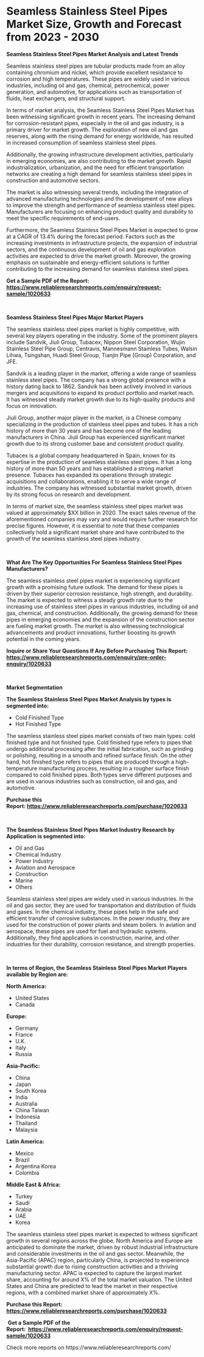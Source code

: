 <p><h1>Seamless Stainless Steel Pipes Market Size, Growth and Forecast from 2023 - 2030</h1></p><p><strong>Seamless Stainless Steel Pipes Market Analysis and Latest Trends</strong></p>
<p><p>Seamless stainless steel pipes are tubular products made from an alloy containing chromium and nickel, which provide excellent resistance to corrosion and high temperatures. These pipes are widely used in various industries, including oil and gas, chemical, petrochemical, power generation, and automotive, for applications such as transportation of fluids, heat exchangers, and structural support.</p><p>In terms of market analysis, the Seamless Stainless Steel Pipes Market has been witnessing significant growth in recent years. The increasing demand for corrosion-resistant pipes, especially in the oil and gas industry, is a primary driver for market growth. The exploration of new oil and gas reserves, along with the rising demand for energy worldwide, has resulted in increased consumption of seamless stainless steel pipes.</p><p>Additionally, the growing infrastructure development activities, particularly in emerging economies, are also contributing to the market growth. Rapid industrialization, urbanization, and the need for efficient transportation networks are creating a high demand for seamless stainless steel pipes in construction and automotive sectors.</p><p>The market is also witnessing several trends, including the integration of advanced manufacturing technologies and the development of new alloys to improve the strength and performance of seamless stainless steel pipes. Manufacturers are focusing on enhancing product quality and durability to meet the specific requirements of end-users.</p><p>Furthermore, the Seamless Stainless Steel Pipes Market is expected to grow at a CAGR of 13.4% during the forecast period. Factors such as the increasing investments in infrastructure projects, the expansion of industrial sectors, and the continuous development of oil and gas exploration activities are expected to drive the market growth. Moreover, the growing emphasis on sustainable and energy-efficient solutions is further contributing to the increasing demand for seamless stainless steel pipes.</p></p>
<p><strong>Get a Sample PDF of the Report:&nbsp; <a href="https://www.reliableresearchreports.com/enquiry/request-sample/1020633">https://www.reliableresearchreports.com/enquiry/request-sample/1020633</a></strong></p>
<p>&nbsp;</p>
<p><strong>Seamless Stainless Steel Pipes Major Market Players</strong></p>
<p><p>The seamless stainless steel pipes market is highly competitive, with several key players operating in the industry. Some of the prominent players include Sandvik, Jiuli Group, Tubacex, Nippon Steel Corporation, Wujin Stainless Steel Pipe Group, Centravis, Mannesmann Stainless Tubes, Walsin Lihwa, Tsingshan, Huadi Steel Group, Tianjin Pipe (Group) Corporation, and JFE.</p><p>Sandvik is a leading player in the market, offering a wide range of seamless stainless steel pipes. The company has a strong global presence with a history dating back to 1862. Sandvik has been actively involved in various mergers and acquisitions to expand its product portfolio and market reach. It has witnessed steady market growth due to its high-quality products and focus on innovation.</p><p>Jiuli Group, another major player in the market, is a Chinese company specializing in the production of stainless steel pipes and tubes. It has a rich history of more than 30 years and has become one of the leading manufacturers in China. Jiuli Group has experienced significant market growth due to its strong customer base and consistent product quality.</p><p>Tubacex is a global company headquartered in Spain, known for its expertise in the production of seamless stainless steel pipes. It has a long history of more than 50 years and has established a strong market presence. Tubacex has expanded its operations through strategic acquisitions and collaborations, enabling it to serve a wide range of industries. The company has witnessed substantial market growth, driven by its strong focus on research and development.</p><p>In terms of market size, the seamless stainless steel pipes market was valued at approximately $XX billion in 2020. The exact sales revenue of the aforementioned companies may vary and would require further research for precise figures. However, it is essential to note that these companies collectively hold a significant market share and have contributed to the growth of the seamless stainless steel pipes industry.</p></p>
<p>&nbsp;</p>
<p><strong>What Are The Key Opportunities For Seamless Stainless Steel Pipes Manufacturers?</strong></p>
<p><p>The seamless stainless steel pipes market is experiencing significant growth with a promising future outlook. The demand for these pipes is driven by their superior corrosion resistance, high strength, and durability. The market is expected to witness a steady growth rate due to the increasing use of stainless steel pipes in various industries, including oil and gas, chemical, and construction. Additionally, the growing demand for these pipes in emerging economies and the expansion of the construction sector are fueling market growth. The market is also witnessing technological advancements and product innovations, further boosting its growth potential in the coming years.</p></p>
<p><strong>Inquire or Share Your Questions If Any Before Purchasing This Report: <a href="https://www.reliableresearchreports.com/enquiry/pre-order-enquiry/1020633">https://www.reliableresearchreports.com/enquiry/pre-order-enquiry/1020633</a></strong></p>
<p>&nbsp;</p>
<p><strong>Market Segmentation</strong></p>
<p><strong>The Seamless Stainless Steel Pipes Market Analysis by types is segmented into:</strong></p>
<p><ul><li>Cold Finished Type</li><li>Hot Finished Type</li></ul></p>
<p><p>The seamless stainless steel pipes market consists of two main types: cold finished type and hot finished type. Cold finished type refers to pipes that undergo additional processing after the initial fabrication, such as grinding or polishing, resulting in a smooth and refined surface finish. On the other hand, hot finished type refers to pipes that are produced through a high-temperature manufacturing process, resulting in a rougher surface finish compared to cold finished pipes. Both types serve different purposes and are used in various industries such as construction, oil and gas, and automotive.</p></p>
<p><strong>Purchase this Report:&nbsp;<a href="https://www.reliableresearchreports.com/purchase/1020633">https://www.reliableresearchreports.com/purchase/1020633</a></strong></p>
<p>&nbsp;</p>
<p><strong>The Seamless Stainless Steel Pipes Market Industry Research by Application is segmented into:</strong></p>
<p><ul><li>Oil and Gas</li><li>Chemical Industry</li><li>Power Industry</li><li>Aviation and Aerospace</li><li>Construction</li><li>Marine</li><li>Others</li></ul></p>
<p><p>Seamless stainless steel pipes are widely used in various industries. In the oil and gas sector, they are used for transportation and distribution of fluids and gases. In the chemical industry, these pipes help in the safe and efficient transfer of corrosive substances. In the power industry, they are used for the construction of power plants and steam boilers. In aviation and aerospace, these pipes are used for fuel and hydraulic systems. Additionally, they find applications in construction, marine, and other industries for their durability, corrosion resistance, and strength properties.</p></p>
<p>&nbsp;</p>
<p><strong>In terms of Region, the Seamless Stainless Steel Pipes Market Players available by Region are:</strong></p>
<p>
    <p> <strong> North America: </strong>
        <ul>
            <li>United States</li>
            <li>Canada</li>
        </ul>
        </p> 
    <p> <strong> Europe: </strong>
        <ul>
            <li>Germany</li>
            <li>France</li>
            <li>U.K.</li>
            <li>Italy</li>
            <li>Russia</li>
        </ul>
        </p> 
    <p> <strong> Asia-Pacific: </strong>
        <ul>
            <li>China</li>
            <li>Japan</li>
            <li>South Korea</li>
            <li>India</li>
            <li>Australia</li>
            <li>China Taiwan</li>
            <li>Indonesia</li>
            <li>Thailand</li>
            <li>Malaysia</li>
        </ul>
        </p> 
    <p> <strong> Latin America: </strong>
        <ul>
            <li>Mexico</li>
            <li>Brazil</li>
            <li>Argentina Korea</li>
            <li>Colombia</li>
        </ul>
        </p> 
    <p> <strong> Middle East & Africa: </strong>
        <ul>
            <li>Turkey</li>
            <li>Saudi</li>
            <li>Arabia</li>
            <li>UAE</li>
            <li>Korea</li>
        </ul>
    </p>
    </p>
<p><p>The seamless stainless steel pipes market is expected to witness significant growth in several regions across the globe. North America and Europe are anticipated to dominate the market, driven by robust industrial infrastructure and considerable investments in the oil and gas sector. Meanwhile, the Asia-Pacific (APAC) region, particularly China, is projected to experience substantial growth due to rising construction activities and a thriving manufacturing sector. APAC is expected to capture the largest market share, accounting for around X% of the total market valuation. The United States and China are predicted to lead the market in their respective regions, with a combined market share of approximately X%.</p></p>
<p><strong>Purchase this Report: <a href="https://www.reliableresearchreports.com/purchase/1020633">https://www.reliableresearchreports.com/purchase/1020633</a></strong></p>
<p>&nbsp;<strong>Get a Sample PDF of the Report:&nbsp;&nbsp;<a href="https://www.reliableresearchreports.com/enquiry/request-sample/1020633">https://www.reliableresearchreports.com/enquiry/request-sample/1020633</a></strong></p>
<p><strong></strong></p>
<p>Check more reports on https://www.reliableresearchreports.com/</p>